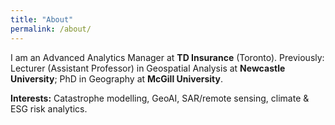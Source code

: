 ```yaml
---
title: "About"
permalink: /about/
---
```


I am an Advanced Analytics Manager at **TD Insurance** (Toronto). Previously: Lecturer (Assistant Professor) in Geospatial Analysis at **Newcastle University**; PhD in Geography at **McGill University**.

**Interests:** Catastrophe modelling, GeoAI, SAR/remote sensing, climate & ESG risk analytics.
